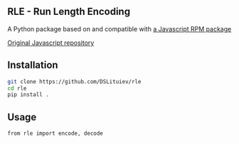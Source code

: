 
## RLE - Run Length Encoding

A Python package based on and compatible with [a Javascript RPM package](https://www.npmjs.com/package/rle) 

[Original Javascript repository](https://github.com/sloosch/rle)

## Installation

```sh
git clone https://github.com/DSLituiev/rle
cd rle
pip install .
```

## Usage
```
from rle import encode, decode
```


